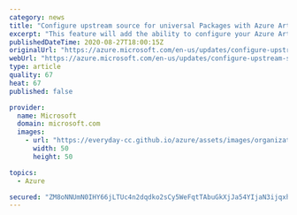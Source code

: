 ```yaml
---
category: news
title: "Configure upstream source for universal Packages with Azure Artifacts"
excerpt: "This feature will add the ability to configure your Azure Artifacts feeds to automatically download Universal Packages from upstream sources on demand."
publishedDateTime: 2020-08-27T18:00:15Z
originalUrl: "https://azure.microsoft.com/en-us/updates/configure-upstream-source-for-universal-packages-with-azure-artifacts/"
webUrl: "https://azure.microsoft.com/en-us/updates/configure-upstream-source-for-universal-packages-with-azure-artifacts/"
type: article
quality: 67
heat: 67
published: false

provider:
  name: Microsoft
  domain: microsoft.com
  images:
    - url: "https://everyday-cc.github.io/azure/assets/images/organizations/microsoft.com-50x50.jpg"
      width: 50
      height: 50

topics:
  - Azure

secured: "ZM8oNNUmN0IHY66jLTUc4n2dqdko2sCy5WeFqtTAbuGkXjJa54YIjaN3ijqxhWiyx8pzQmzkTZD0B04CiOAqbKne2kqKHuwvCA++SmiYdlOXvkGLhD6ND595k00/YGXnl5vd1ic1yjMUR2FqJpgMHCv4UNCbGOIkd/N4qRDo7WOyqDpFkWyXaXpMMo/yzYiE9tyJ1vls2KxgTqQQwFV9VPqopfN26LuiUqu3y0EJbdFBhR7+CNVAe/MJyjkeF/riOI1SCaV7ewzQxu/kvirbZtYmU7CnDH+a/Cg1MN9Jy9fMAEodoAcBhiHqHbt/wBVnUBRP9LKaYlCbAkJiatTAIiyAsc39IsO1XIh4LP35n0c=;/72l/lLQ2g0e0Qg2vPoMFQ=="
---
```


